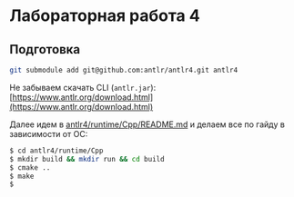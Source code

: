 # Лабораторная работа 4

## Подготовка

```bash
git submodule add git@github.com:antlr/antlr4.git antlr4
```

Не забываем скачать CLI (`antlr.jar`): [https://www.antlr.org/download.html](https://www.antlr.org/download.html)

Далее идем в [antlr4/runtime/Cpp/README.md](antlr4/runtime/Cpp/README.md) и делаем все по гайду в зависимости от ОС:

```bash
$ cd antlr4/runtime/Cpp
$ mkdir build && mkdir run && cd build
$ cmake ..
$ make
$
```
